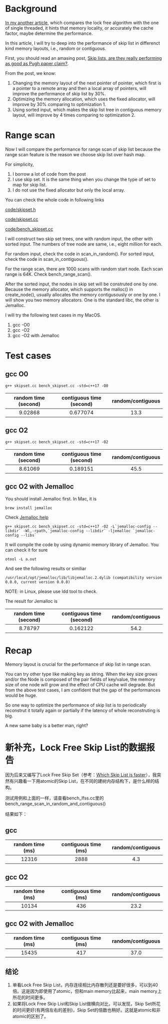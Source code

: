 # Background
[In my another article](lock_free_vs_thread_lock.md), which compares the lock free algorithm with the one of single threaded, it hints that memory locality, or accurately the cache factor, maybe determine the performance.

In this article, I will try to deep into the performance of skip list in differenct kind memory layouts, i.e., random or contiguous.

First, you should read an amasing post, [Skip lists, are they really performing as good as Pugh paper claim?](https://stackoverflow.com/questions/31580869/skip-lists-are-they-really-performing-as-good-as-pugh-paper-claim). 

From the post, we know:

1. Changing the memory layout of the next pointer of pointer, which first is a pointer to a remote array and then a local array of pointers, will improve the performance of skip list by 30%.
2. Optimizing the memory allocation, which uses the fixed allocator, will improve by 30% comparing to optimization 1.
3. Using sorted input, which makes the skip list tree in contiguous memory layout, will improve by 4 times comparing to optimization 2.

# Range scan
Now I will compare the performance for range scan of skip list because the range scan feature is the reason we choose skip list over hash map.

For simplicity, 
1. I borrow a lot of code from the post
2. I use skip set. It is the same thing when you change the type of set to map for skip list.
3. I do not use the fixed allocator but only the local array. 

You can check the whole code in following links

[code/skipset.h](https://github.com/szstonelee/elephant_eye_c_plusplus/blob/master/code/skipset.h)

[code/skipset.cc](https://github.com/szstonelee/elephant_eye_c_plusplus/blob/master/code/skipset.cc)

[code/bench_skipset.cc](https://github.com/szstonelee/elephant_eye_c_plusplus/blob/master/code/bench_skipset.cc)

I will construct two skip set trees, one with random input, the other with sorted input. The numbers of tree node are same, i.e., eight million for each.

For random input, check the code in scan_in_random(). For sorted input, check the code in scan_in_contiguous().

For the range scan, there are 1000 scans with random start node. Each scan range is 64K. Check bench_range_scan().

After the sorted input, the nodes in skip set will be construted one by one. Because the memory allocator, which supports the malloc() in create_node(), usually allocates the memory contigusously or one by one. I will show you two memory allocators. One is the standard libc, the other is Jemalloc.

I will try the following test cases in my MacOS.

1. gcc -O0
2. gcc -O2
3. gcc -O2 with Jemalloc

# Test cases

## gcc O0
```
g++ skipset.cc bench_skipset.cc -std=c++17 -O0
```

| random time (second) | contiguous time (second) | random/contiguous |
| :---: | :---: | :---: |
| 9.02868 | 0.677074 | 13.3 |

## gcc O2
```
g++ skipset.cc bench_skipset.cc -std=c++17 -O2
```

| random time (second) | contiguous time (second) | random/contiguous |
| :---: | :---: | :---: |
| 8.61069 | 0.189151 | 45.5 |

## gcc O2 with Jemalloc
You should install Jemalloc first. In Mac, it is 
```
brew install jemalloc
```

Check [Jemalloc help](https://github.com/jemalloc/jemalloc/wiki/Getting-Started)
```
g++ skipset.cc bench_skipset.cc -std=c++17 -O2 -L`jemalloc-config --libdir` -Wl,-rpath,`jemalloc-config --libdir` -ljemalloc `jemalloc-config --libs`
```
It will compile the code by using dynamic memory library of Jemalloc. You can check it for sure
```
otool -L a.out
```
And see the following results or similiar
```
/usr/local/opt/jemalloc/lib/libjemalloc.2.dylib (compatibility version 0.0.0, current version 0.0.0)
```

NOTE: in Linux, please use ldd tool to check.

The result for Jemalloc is 

| random time (second) | contiguous time (second) | random/contiguous |
| :---: | :---: | :---: |
| 8.78797 | 0.162122 | 54.2 |

# Recap

Memory layout is crucial for the performance of skip list in range scan.

You can try other type like making key as string. When the key size grows and/or the Node is composed of the pair fields of key/value, the memory size of one node will grow and the effect of CPU cache will degrade. But from the above test cases, I am confident that the gap of the performances would be huge.

So one way to optimize the performance of skip list is to periodically reconstrut it totally again or partially if the latency of whole reconstruting is big.

A new same baby is a better man, right?

# 新补充，Lock Free Skip List的数据报告

因为后来又编写了Lock Free Skip Set（参考：[Which Skip List is faster](which_skip_list_is_faster.md)），我突然有兴趣看一下用atomic的Skip List，在不同的建树内存结构下，是什么样的结构。

测试用例和上面的一样，请查看bench_lfss.cc里的bench_range_scan_in_random_and_contiguous()

结果如下：

## gcc

| random time (ms) | contiguous time (ms) | random/contiguous |
| :---: | :---: | :---: |
| 12316 | 2888 | 4.3 |

## gcc O2

| random time (ms) | contiguous time (ms) | random/contiguous |
| :---: | :---: | :---: |
| 10134 | 436 | 23.2 |

## gcc O2 with Jemalloc

| random time (ms) | contiguous time (ms) | random/contiguous |
| :---: | :---: | :---: |
| 15435 | 417 | 37.0 |

## 结论

1. 单看Lock Free Skip List，内存连续相比内存散列还是要好很多，可以到40倍。这是因为即使用了atomic，但和main memory比起来，main memory上所花的时间更多。
2. 如果将Lock Free Skip List和Skip List做横向对比，可以发现，Skip Set所花的时间更好(有两倍左右的差别)，Skip Set的倍数也稍好。这就是atomic和非atomic的区别了。